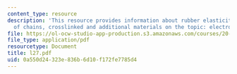 ```yaml
---
content_type: resource
description: 'This resource provides information about rubber elasticity - network
  of chains, crosslinked and additional materials on the topic: electrolyte solutions.'
file: https://ol-ocw-studio-app-production.s3.amazonaws.com/courses/20-110j-thermodynamics-of-biomolecular-systems-fall-2005/0a550d24323e836b6d10f172fe7785d4_l27.pdf
file_type: application/pdf
resourcetype: Document
title: l27.pdf
uid: 0a550d24-323e-836b-6d10-f172fe7785d4
---
```

